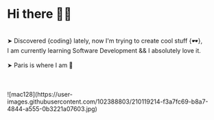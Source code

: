 # Hi there 🖖🏼
<br />
➤ Discovered {coding} lately, now I'm trying to create cool stuff {🕶}, <br />
I am currently learning Software Development && I absolutely love it.
<br />
<br />
➤ Paris is where I am 📍 
<br />
<br />


<br />
<br />
![mac128](https://user-images.githubusercontent.com/102388803/210119214-f3a7fc69-b8a7-4844-a555-0b3221a07603.jpg)
